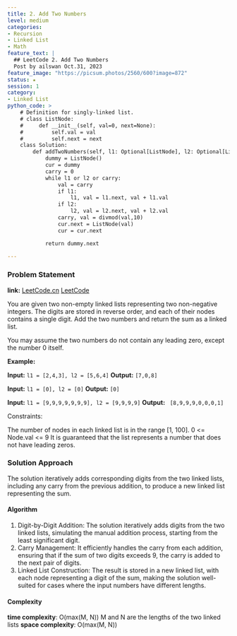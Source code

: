 ```yaml
---
title: 2. Add Two Numbers
level: medium
categories:
- Recursion
- Linked List
- Math
feature_text: |
  ## LeetCode 2. Add Two Numbers
  Post by ailswan Oct.31, 2023
feature_image: "https://picsum.photos/2560/600?image=872"
status: ★
session: 1
category:
- Linked List
python_code: >
    # Definition for singly-linked list.
    # class ListNode:
    #     def __init__(self, val=0, next=None):
    #         self.val = val
    #         self.next = next
    class Solution:
        def addTwoNumbers(self, l1: Optional[ListNode], l2: Optional[ListNode]) -> Optional[ListNode]:
            dummy = ListNode()
            cur = dummy
            carry = 0
            while l1 or l2 or carry:
                val = carry
                if l1:
                    l1, val = l1.next, val + l1.val
                if l2:
                    l2, val = l2.next, val + l2.val 
                carry, val = divmod(val,10)
                cur.next = ListNode(val)
                cur = cur.next

            return dummy.next
            
---
```


### Problem Statement
**link:**
[LeetCode.cn](https://leetcode.cn/problems/add-two-numbers/)
[LeetCode](https://leetcode.com/problems/add-two-numbers/)

You are given two non-empty linked lists representing two non-negative integers. The digits are stored in reverse order, and each of their nodes contains a single digit. Add the two numbers and return the sum as a linked list.

You may assume the two numbers do not contain any leading zero, except the number 0 itself.


**Example:**

**Input:** `l1 = [2,4,3], l2 = [5,6,4]`
**Output:** `[7,0,8]`
 
**Input:** `l1 = [0], l2 = [0]`
**Output:** `[0]`

**Input:** `l1 = [9,9,9,9,9,9,9], l2 = [9,9,9,9]`
**Output:** ` [8,9,9,9,0,0,0,1]`
 
Constraints:

The number of nodes in each linked list is in the range [1, 100].
0 <= Node.val <= 9
It is guaranteed that the list represents a number that does not have leading zeros.

### Solution Approach
The solution iteratively adds corresponding digits from the two linked lists, including any carry from the previous addition, to produce a new linked list representing the sum.

#### Algorithm
1. Digit-by-Digit Addition: The solution iteratively adds digits from the two linked lists, simulating the manual addition process, starting from the least significant digit.
2. Carry Management: It efficiently handles the carry from each addition, ensuring that if the sum of two digits exceeds 9, the carry is added to the next pair of digits.
3. Linked List Construction: The result is stored in a new linked list, with each node representing a digit of the sum, making the solution well-suited for cases where the input numbers have different lengths.
#### Complexity
 **time complexity**: O(max(M, N)) M and N are the lengths of the two linked lists
 **space complexity**: O(max(M, N)) 